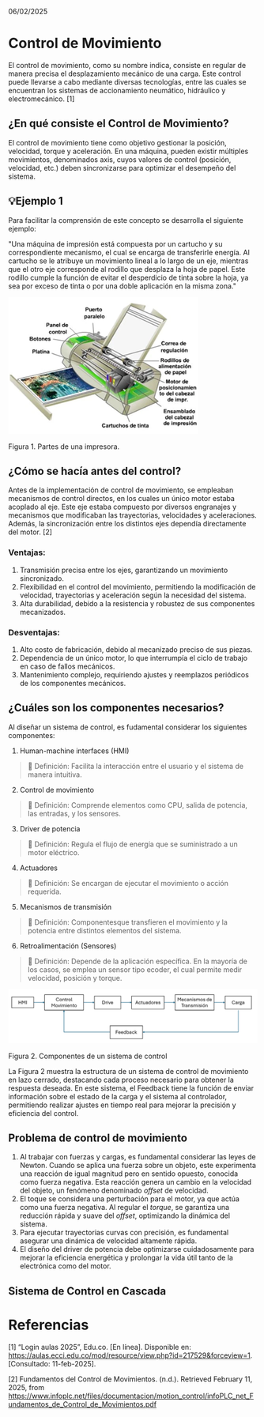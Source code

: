 06/02/2025

# Control de Movimiento
El control de movimiento, como su nombre indica, consiste en regular de manera precisa el desplazamiento mecánico de una carga. Este control puede llevarse a cabo mediante diversas tecnologías, entre las cuales se encuentran los sistemas de accionamiento neumático, hidráulico y electromecánico. [1] 

## ¿En qué consiste el Control de Movimiento?
El control de movimiento tiene como objetivo gestionar la posición, velocidad, torque y aceleración. En una máquina, pueden existir múltiples movimientos, denominados axis, cuyos valores de control (posición, velocidad, etc.) deben sincronizarse para optimizar el desempeño del sistema.


## 💡Ejemplo 1

Para facilitar la comprensión de este concepto se desarrolla el siguiente ejemplo:

"Una máquina de impresión está compuesta por un cartucho y su correspondiente mecanismo, el cual se encarga de transferirle energía. Al cartucho se le atribuye un movimiento lineal a lo largo de un eje, mientras que el otro eje corresponde al rodillo que desplaza la hoja de papel. Este rodillo cumple la función de evitar el desperdicio de tinta sobre la hoja, ya sea por exceso de tinta o por una doble aplicación en la misma zona."

![Figura de prueba](Imp_Par.png)

Figura 1. Partes de una impresora.


## ¿Cómo se hacía antes del control?

Antes de la implementación de control de movimiento, se empleaban mecanismos de control directos, en los cuales un único motor estaba acoplado al eje. Este eje estaba compuesto por diversos engranajes y mecanismos que modificaban las trayectorias, velocidades y aceleraciones. Además, la sincronización entre los distintos ejes dependía directamente del motor. [2]

### Ventajas:
1. Transmisión precisa entre los ejes, garantizando un movimiento sincronizado.
2. Flexibilidad en el control del movimiento, permitiendo la modificación de velocidad, trayectorias y aceleración según la necesidad del sistema.
4. Alta durabilidad, debido a la resistencia y robustez de sus componentes mecanizados.

### Desventajas:
1. Alto costo de fabricación, debido al mecanizado preciso de sus piezas.
2. Dependencia de un único motor, lo que interrumpía el ciclo de trabajo en caso de fallos mecánicos.
3. Mantenimiento complejo, requiriendo ajustes y reemplazos periódicos de los componentes mecánicos.


## ¿Cuáles son los componentes necesarios?
Al diseñar un sistema de control, es fudamental considerar los siguientes componentes:

1. Human-machine interfaces (HMI)
>🔑 Definición: Facilita la interacción entre el usuario y el sistema de manera intuitiva.

2. Control de movimiento
>🔑 Definición: Comprende elementos como CPU, salida de potencia, las entradas, y los sensores.

3.  Driver de potencia
>🔑 Definición: Regula el flujo de energía que se suministrado a un motor eléctrico.

4. Actuadores
>🔑 Definición: Se encargan de ejecutar el movimiento o acción requerida.

5. Mecanismos de transmisión
>🔑 Definición: Componentesque transfieren el movimiento y la potencia entre distintos elementos del sistema.

6. Retroalimentación (Sensores)
>🔑 Definición: Depende de la aplicación específica. En la mayoría de los casos, se emplea un sensor tipo ecoder, el cual permite medir velocidad, posición y torque.


![Figura de prueba](Componentes.png)

Figura 2. Componentes de un sistema de control


La Figura 2 muestra la estructura de un sistema de control de movimiento en lazo cerrado, destacando cada proceso necesario para obtener la respuesta deseada. En este sistema, el Feedback tiene la función de enviar información sobre el estado de la carga y el sistema al controlador, permitiendo realizar ajustes en tiempo real para mejorar la precisión y eficiencia del control.

## Problema de control de movimiento
1. Al trabajar con fuerzas y cargas, es fundamental considerar las leyes de Newton. Cuando se aplica una fuerza sobre un objeto, este experimenta una reacción de igual magnitud pero en sentido opuesto, conocida como fuerza negativa. Esta reacción genera un cambio en la velocidad del objeto, un fenómeno denominado *offset* de velocidad.
2. El toque se considera una perturbación para el motor, ya que actúa como una fuerza negativa. Al regular el *torque*, se garantiza una reducción rápida y suave del *offset*, optimizando la dinámica del sistema.
3. Para ejecutar trayectorias curvas con precisión, es fundamental asegurar una dinámica de velocidad altamente rápida.
4. El diseño del driver de potencia debe optimizarse cuidadosamente para mejorar la eficiencia energética y prolongar la vida útil tanto de la electrónica como del motor.


## Sistema de Control en Cascada








# Referencias

[1]	“Login aulas 2025”, Edu.co. [En línea]. Disponible en: https://aulas.ecci.edu.co/mod/resource/view.php?id=217529&forceview=1. [Consultado: 11-feb-2025].

[2] Fundamentos del Control de Movimientos. (n.d.). Retrieved February 11, 2025, from https://www.infoplc.net/files/documentacion/motion_control/infoPLC_net_Fundamentos_de_Control_de_Movimientos.pdf

‌
